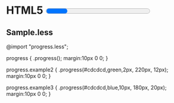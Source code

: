 HTML5 <Progress> LESS mixins 0.1
===========  




Sample.less
-------------------------

@import "progress.less";

progress {
  .progress();
  margin:10px 0 0;
}

progress.example2 {
  .progress(#cdcdcd,green,2px, 220px, 12px);
  margin:10px 0 0;
}

progress.example3 {
  .progress(#cdcdcd,blue,10px, 180px, 20px);
  margin:10px 0 0;
}

